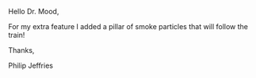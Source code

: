 Hello Dr. Mood,

For my extra feature I added a pillar of smoke particles that will follow the train!

Thanks,

Philip Jeffries
